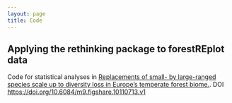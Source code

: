 ```yaml
---
layout: page
title: Code
---
```


## Applying the rethinking package to forestREplot data
Code for statistical analyses in 
[Replacements of small- by large-ranged species scale up to diversity loss in Europe’s temperate forest biome.](https://www.nature.com/articles/s41559-020-1176-8).
DOI https://doi.org/10.6084/m9.figshare.10110713.v1
